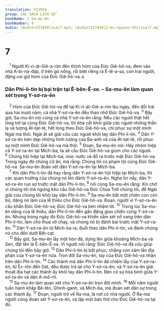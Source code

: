 ```yaml
---
translation: VI1934
group: CÁC SÁCH LỊCH-SỬ
bookName: I Sa-mu-ên 
bookNumber: 9
audio: \Audio\VI1934\1sa\7.mp3; \Audio\VI1934\1-ms-nguyen-thi\1sa\7.mp3
---
```


<div class="title"><h1>7</h1></div>
<span class="verse 1sa_7_1"> <sup>1</sup> Người Ki-ri-át-Giê-a-rim đến thỉnh hòm của Đức Giê-hô-va, đem vào nhà A-bi-na-đáp, ở trên gò nổng, rồi biệt riêng ra Ê-lê-a-sa, con trai người, đặng coi giữ hòm của Đức Giê-hô-va.<a data-toggle="tooltip" data-placement="bottom" title="2Sa 6:2-4; 1Su 13:5-7">⚓</a><br/></span>
<div class="title"><h3>Dân Phi-li-tin bị bại trận tại Ê-bên-Ê-xe. – Sa-mu-ên làm quan xét trong Y-sơ-ra-ên</h3></div>
<span class="verse 1sa_7_2"> <sup>2</sup> Hòm của Đức Giê-hô-va để tại Ki-ri-át-Giê-a-rim lâu ngày, đến đỗi trải qua hai mươi năm; cả nhà Y-sơ-ra-ên đều than nhớ Đức Giê-hô-va. </span>
<span class="verse 1sa_7_3"><sup>3</sup> Bấy giờ, Sa-mu-ên nói cùng cả nhà Y-sơ-ra-ên rằng: Nếu các ngươi thật hết lòng trở lại cùng Đức Giê-hô-va, thì khá cất khỏi giữa các ngươi những thần lạ và tượng Át-tạt-tê, hết lòng theo Đức Giê-hô-va, chỉ phục sự một mình Ngài mà thôi. Ngài ắt sẽ giải cứu các ngươi khỏi tay dân Phi-li-tin. </span>
<span class="verse 1sa_7_4"><sup>4</sup> Dân Y-sơ-ra-ên bèn dẹp những hình tượng của Ba-anh và của Át-tạt-tê, rồi phục sự một mình Đức Giê-hô-va mà thôi. </span>
<span class="verse 1sa_7_5"><sup>5</sup> Đoạn, Sa-mu-ên nói: Hãy nhóm hiệp cả Y-sơ-ra-ên tại Mích-ba, ta sẽ cầu Đức Giê-hô-va giùm cho các ngươi. </span>
<span class="verse 1sa_7_6"><sup>6</sup> Chúng hội hiệp tại Mích-ba, múc nước và đổ ra trước mặt Đức Giê-hô-va. Trong ngày đó chúng cữ ăn, mà rằng: Chúng tôi có phạm tội cùng Đức Giê-hô-va. Sa-mu-ên đoán xét dân Y-sơ-ra-ên tại Mích-ba. <br/></span>
<span class="verse 1sa_7_7"> <sup>7</sup> Khi dân Phi-li-tin đã hay rằng dân Y-sơ-ra-ên hội hiệp tại Mích-ba, thì các quan trưởng của chúng nó lên đánh Y-sơ-ra-ên. Nghe tin nầy, dân Y-sơ-ra-ên run sợ trước mặt dân Phi-li-tin, </span>
<span class="verse 1sa_7_8"><sup>8</sup> nói cùng Sa-mu-ên rằng: Xin chớ vì chúng tôi mà ngừng kêu cầu Giê-hô-va Đức Chúa Trời chúng tôi, để Ngài giải cứu chúng tôi khỏi tay dân Phi-li-tin. </span>
<span class="verse 1sa_7_9"><sup>9</sup> Sa-mu-ên bắt một chiên con còn bú, dâng nó làm của lễ thiêu cho Đức Giê-hô-va. Đoạn, người vì Y-sơ-ra-ên cầu khẩn Đức Giê-hô-va; Đức Giê-hô-va bèn nhậm lời. </span>
<span class="verse 1sa_7_10"><sup>10</sup> Trong lúc Sa-mu-ên dâng của lễ thiêu, dân Phi-li-tin đến gần đặng giao chiến cùng Y-sơ-ra-ên. Nhưng trong ngày đó Đức Giê-hô-va khiến sấm sét nổ vang trên dân Phi-li-tin, làm cho thua vỡ chạy, và chúng nó bị đánh bại trước mặt Y-sơ-ra-ên. </span>
<span class="verse 1sa_7_11"><sup>11</sup> Dân Y-sơ-ra-ên từ Mích-ba ra, đuổi theo dân Phi-li-tin, và đánh chúng nó cho đến dưới Bết-cạt. <br/></span>
<span class="verse 1sa_7_12"> <sup>12</sup> Bấy giờ, Sa-mu-ên lấy một hòn đá, dựng lên giữa khoảng Mích-ba và Sen, đặt tên là Ê-bên-Ê-xe. Vì người nói rằng: Đức Giê-hô-va đã cứu giúp chúng tôi đến bây giờ. </span>
<span class="verse 1sa_7_13"><sup>13</sup> Dân Phi-li-tin bị bắt phục; chẳng còn xâm lấn địa phận của Y-sơ-ra-ên nữa. Trọn đời Sa-mu-ên, tay của Đức Giê-hô-va nhận trên dân Phi-li-tin. </span>
<span class="verse 1sa_7_14"><sup>14</sup> Các thành mà dân Phi-li-tin đã chiếm lấy của Y-sơ-ra-ên, từ Éc-rôn đến Gát, đều được trả lại cho Y-sơ-ra-ên; và Y-sơ-ra-ên giải thoát địa hạt các thành ấy khỏi tay dân Phi-li-tin. Bèn có sự hòa bình giữa Y-sơ-ra-ên và dân A-mô-rít. <br/></span>
<span class="verse 1sa_7_15"> <sup>15</sup> Sa-mu-ên làm quan xét cho Y-sơ-ra-ên trọn đời mình. </span>
<span class="verse 1sa_7_16"><sup>16</sup> Mỗi năm người tuần hành khắp Bê-tên, Ghinh-ganh, và Mích-ba, mà đoán xét dân sự trong các thành ấy. </span>
<span class="verse 1sa_7_17"><sup>17</sup> Đoạn, người trở về Ra-ma, là nơi có nhà người. Ở Ra-ma người cũng đoán xét Y-sơ-ra-ên, và lập một bàn thờ cho Đức Giê-hô-va tại đó. <br/></span>
